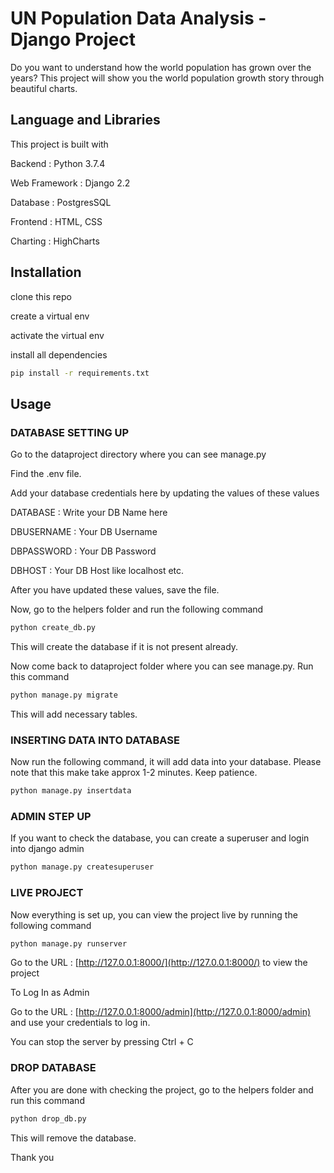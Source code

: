 # UN Population Data Analysis - Django Project

Do you want to understand how the world population has grown over the years? This project will show you the world population growth story through beautiful charts.

## Language and Libraries

This project is built with

Backend : Python 3.7.4

Web Framework : Django 2.2

Database : PostgresSQL

Frontend : HTML, CSS

Charting : HighCharts

## Installation

clone this repo

create a virtual env

activate the virtual env

install all dependencies

```bash
pip install -r requirements.txt
```

## Usage

### DATABASE SETTING UP

Go to the dataproject directory where you can see manage.py

Find the .env file.

Add your database credentials here by updating the values of these values

DATABASE : Write your DB Name here

DBUSERNAME : Your DB Username

DBPASSWORD : Your DB Password

DBHOST : Your DB Host like localhost etc.

After you have updated these values, save the file.

Now, go to the helpers folder and run the following command

```bash
python create_db.py
```

This will create the database if it is not present already.

Now come back to dataproject folder where you can see manage.py. Run this command

```bash
python manage.py migrate
```

This will add necessary tables.

### INSERTING DATA INTO DATABASE

Now run the following command, it will add data into your database. Please note that this make take approx 1-2 minutes. Keep patience.

```bash
python manage.py insertdata
```

### ADMIN STEP UP

If you want to check the database, you can create a superuser and login into django admin

```bash
python manage.py createsuperuser
```

### LIVE PROJECT

Now everything is set up, you can view the project live by running the following command

```bash
python manage.py runserver
```

Go to the URL : [http://127.0.0.1:8000/](http://127.0.0.1:8000/) to view the project

To Log In as Admin

Go to the URL : [http://127.0.0.1:8000/admin](http://127.0.0.1:8000/admin) and use your credentials to log in.

You can stop the server by pressing Ctrl + C

### DROP DATABASE

After you are done with checking the project, go to the helpers folder and run this command

```bash
python drop_db.py
```

This will remove the database.

Thank you
